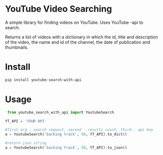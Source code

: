 # YouTube Video Searching

A simple library for finding videos on YouTube.
Uses YouTube -api to search.

Returns a list of videos with a dictionary in which the id, title and description of the video, the name and id of the channel, the date of publication and thumbnails.

# Install 
```bash
pip install youtube-search-with-api
```
# Usage

```python
 from youtube_search_with_api import YoutubeSearch

YT_API = 'YOUR API'

#first arg - search request, second - results count, third - api key
a = YoutubeSearch('backing track', 50, YT_API).to_dict()

#return json string
a = YoutubeSearch('backing track', 50, YT_API).to_json()


```
